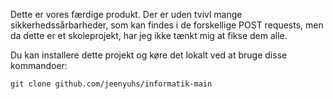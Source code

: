 Dette er vores færdige produkt. Der er uden tvivl mange sikkerhedssårbarheder, som kan findes i de forskellige POST requests, men da dette er et skoleprojekt, har jeg ikke tænkt mig at fikse dem alle.

Du kan installere dette projekt og køre det lokalt ved at bruge disse kommandoer:
```shell
git clone github.com/jeenyuhs/informatik-main
```